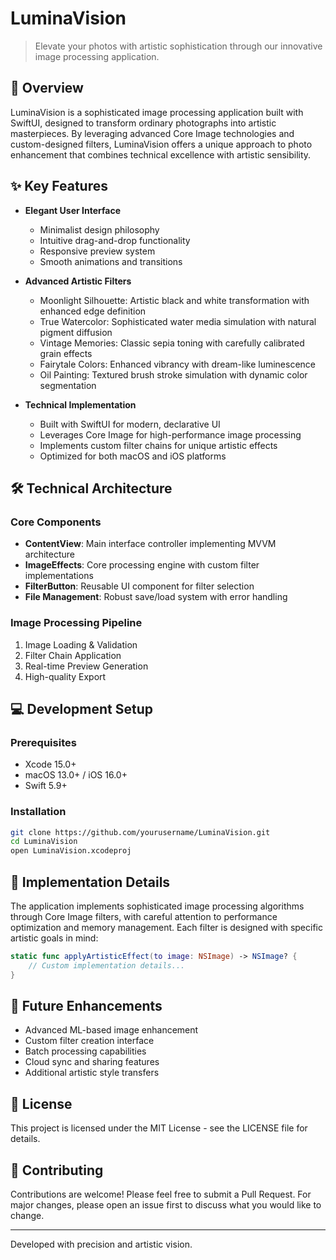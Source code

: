 # LuminaVision

> Elevate your photos with artistic sophistication through our innovative image processing application.

## 🌟 Overview

LuminaVision is a sophisticated image processing application built with SwiftUI, designed to transform ordinary photographs into artistic masterpieces. By leveraging advanced Core Image technologies and custom-designed filters, LuminaVision offers a unique approach to photo enhancement that combines technical excellence with artistic sensibility.

## ✨ Key Features

- **Elegant User Interface**
  - Minimalist design philosophy
  - Intuitive drag-and-drop functionality
  - Responsive preview system
  - Smooth animations and transitions

- **Advanced Artistic Filters**
  - Moonlight Silhouette: Artistic black and white transformation with enhanced edge definition
  - True Watercolor: Sophisticated water media simulation with natural pigment diffusion
  - Vintage Memories: Classic sepia toning with carefully calibrated grain effects
  - Fairytale Colors: Enhanced vibrancy with dream-like luminescence
  - Oil Painting: Textured brush stroke simulation with dynamic color segmentation

- **Technical Implementation**
  - Built with SwiftUI for modern, declarative UI
  - Leverages Core Image for high-performance image processing
  - Implements custom filter chains for unique artistic effects
  - Optimized for both macOS and iOS platforms

## 🛠 Technical Architecture

### Core Components
- **ContentView**: Main interface controller implementing MVVM architecture
- **ImageEffects**: Core processing engine with custom filter implementations
- **FilterButton**: Reusable UI component for filter selection
- **File Management**: Robust save/load system with error handling

### Image Processing Pipeline
1. Image Loading & Validation
2. Filter Chain Application
3. Real-time Preview Generation
4. High-quality Export

## 💻 Development Setup

### Prerequisites
- Xcode 15.0+
- macOS 13.0+ / iOS 16.0+
- Swift 5.9+

### Installation
```bash
git clone https://github.com/yourusername/LuminaVision.git
cd LuminaVision
open LuminaVision.xcodeproj
```

## 🔧 Implementation Details

The application implements sophisticated image processing algorithms through Core Image filters, with careful attention to performance optimization and memory management. Each filter is designed with specific artistic goals in mind:

```swift
static func applyArtisticEffect(to image: NSImage) -> NSImage? {
    // Custom implementation details...
}
```

## 🎯 Future Enhancements

- Advanced ML-based image enhancement
- Custom filter creation interface
- Batch processing capabilities
- Cloud sync and sharing features
- Additional artistic style transfers

## 📝 License

This project is licensed under the MIT License - see the LICENSE file for details.

## 🤝 Contributing

Contributions are welcome! Please feel free to submit a Pull Request. For major changes, please open an issue first to discuss what you would like to change.

---

Developed with precision and artistic vision.
